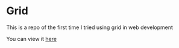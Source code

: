 # Grid
This is a repo of the first time I tried using grid in web development

You can view it [here](https://first-use-of-grid.netlify.app/)

